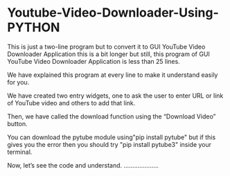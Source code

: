 # Youtube-Video-Downloader-Using-PYTHON
This is just a two-line program but to convert it to GUI YouTube Video Downloader Application this is a bit longer but still, this program of GUI YouTube Video Downloader Application is less than 25 lines.

We have explained this program at every line to make it understand easily for you.

We have created two entry widgets, one to ask the user to enter URL or link of YouTube video and others to add that link.

Then, we have called the download function using the “Download Video” button.

You can download the pytube module using"pip install pytube" but if this gives you the error then you should try "pip install pytube3" inside your terminal.

Now, let’s see the code and understand.
....................
